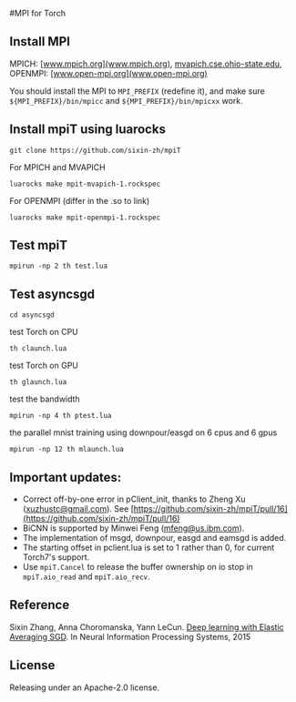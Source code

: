 #MPI for Torch

## Install MPI 
MPICH: [www.mpich.org](www.mpich.org), [mvapich.cse.ohio-state.edu](mvapich.cse.ohio-state.edu),   
OPENMPI: [www.open-mpi.org](www.open-mpi.org)

You should install the MPI to `MPI_PREFIX` (redefine it), and make sure `${MPI_PREFIX}/bin/mpicc` and `${MPI_PREFIX}/bin/mpicxx` work.

## Install mpiT using luarocks

```
git clone https://github.com/sixin-zh/mpiT

```

For MPICH and MVAPICH

```
luarocks make mpit-mvapich-1.rockspec
```

For OPENMPI (differ in the .so to link)

```
luarocks make mpit-openmpi-1.rockspec
```

## Test mpiT
```
mpirun -np 2 th test.lua
```

## Test asyncsgd

```
cd asyncsgd
```

test Torch on CPU

```
th claunch.lua
```

test Torch on GPU

```
th glaunch.lua
```

test the bandwidth

```
mpirun -np 4 th ptest.lua 
```

the parallel mnist training using downpour/easgd on 6 cpus and 6 gpus

```
mpirun -np 12 th mlaunch.lua
```


## Important updates:
- Correct off-by-one error in pClient_init, thanks to Zheng Xu
(xuzhustc@gmail.com). See [https://github.com/sixin-zh/mpiT/pull/16](https://github.com/sixin-zh/mpiT/pull/16)
- BiCNN is supported by Minwei Feng (mfeng@us.ibm.com).
- The implementation of msgd, downpour, easgd and eamsgd is added.
- The starting offset in pclient.lua is set to 1 rather than 0, for current Torch7's support.
- Use `mpiT.Cancel` to release the buffer ownership on io stop in `mpiT.aio_read`
and `mpiT.aio_recv`.


## Reference

Sixin Zhang, Anna Choromanska, Yann LeCun. [Deep learning with Elastic Averaging SGD](https://cs.nyu.edu/~zsx/nips2015.pdf). In Neural Information Processing Systems, 2015

## License

Releasing under an Apache-2.0 license.
